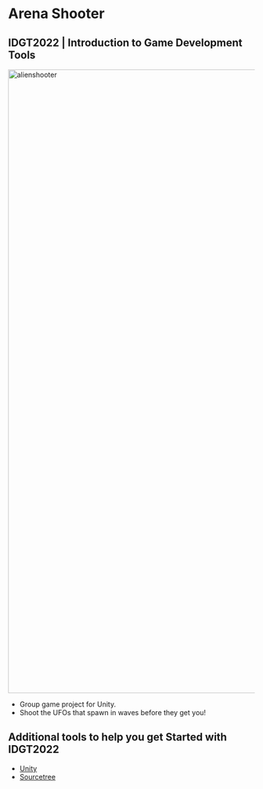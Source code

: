 
# Arena Shooter
## IDGT2022 | Introduction to Game Development Tools
<img width="1271" alt="alienshooter" src="https://user-images.githubusercontent.com/53630914/213270541-3a02c1b3-509c-410b-a8c4-3c700c4aa47e.png">

- Group game project for Unity.
- Shoot the UFOs that spawn in waves before they get you!

## Additional tools to help you get Started with IDGT2022

* [Unity](https://unity.com/)
* [Sourcetree](https://www.sourcetreeapp.com/)
